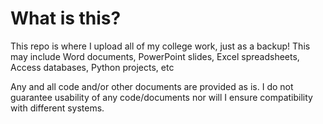 # What is this?
This repo is where I upload all of my college work, just as a backup!
This may include Word documents, PowerPoint slides, Excel spreadsheets, Access databases, Python projects, etc

Any and all code and/or other documents are provided as is. I do not guarantee usability of any code/documents nor will I ensure compatibility with different systems.
